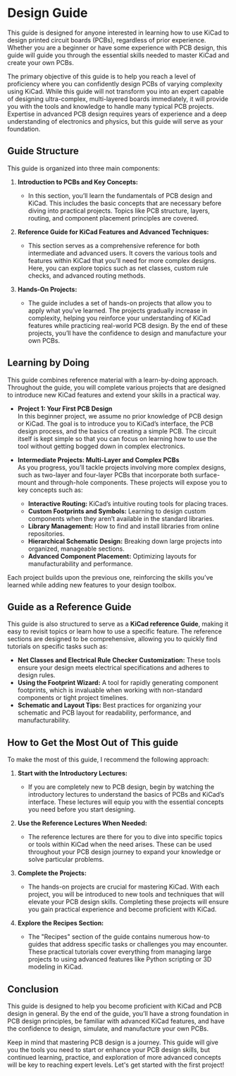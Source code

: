 
# Design Guide 

This guide is designed for anyone interested in learning how to use KiCad to design printed circuit boards (PCBs), regardless of prior experience. Whether you are a beginner or have some experience with PCB design, this guide will guide you through the essential skills needed to master KiCad and create your own PCBs.

The primary objective of this guide is to help you reach a level of proficiency where you can confidently design PCBs of varying complexity using KiCad. While this guide will not transform you into an expert capable of designing ultra-complex, multi-layered boards immediately, it will provide you with the tools and knowledge to handle many typical PCB projects. Expertise in advanced PCB design requires years of experience and a deep understanding of electronics and physics, but this guide will serve as your foundation.

## Guide Structure

This guide is organized into three main components:

1. **Introduction to PCBs and Key Concepts:**
   - In this section, you’ll learn the fundamentals of PCB design and KiCad. This includes the basic concepts that are necessary before diving into practical projects. Topics like PCB structure, layers, routing, and component placement principles are covered.
   
2. **Reference Guide for KiCad Features and Advanced Techniques:**
   - This section serves as a comprehensive reference for both intermediate and advanced users. It covers the various tools and features within KiCad that you’ll need for more complex designs. Here, you can explore topics such as net classes, custom rule checks, and advanced routing methods.
   
3. **Hands-On Projects:**
   - The guide includes a set of hands-on projects that allow you to apply what you’ve learned. The projects gradually increase in complexity, helping you reinforce your understanding of KiCad features while practicing real-world PCB design. By the end of these projects, you’ll have the confidence to design and manufacture your own PCBs.

## Learning by Doing

This guide combines reference material with a learn-by-doing approach. Throughout the guide, you will complete various projects that are designed to introduce new KiCad features and extend your skills in a practical way.

- **Project 1: Your First PCB Design**  
  In this beginner project, we assume no prior knowledge of PCB design or KiCad. The goal is to introduce you to KiCad’s interface, the PCB design process, and the basics of creating a simple PCB. The circuit itself is kept simple so that you can focus on learning how to use the tool without getting bogged down in complex electronics.

- **Intermediate Projects: Multi-Layer and Complex PCBs**  
  As you progress, you’ll tackle projects involving more complex designs, such as two-layer and four-layer PCBs that incorporate both surface-mount and through-hole components. These projects will expose you to key concepts such as:
  - **Interactive Routing:** KiCad’s intuitive routing tools for placing traces.
  - **Custom Footprints and Symbols:** Learning to design custom components when they aren’t available in the standard libraries.
  - **Library Management:** How to find and install libraries from online repositories.
  - **Hierarchical Schematic Design:** Breaking down large projects into organized, manageable sections.
  - **Advanced Component Placement:** Optimizing layouts for manufacturability and performance.

Each project builds upon the previous one, reinforcing the skills you’ve learned while adding new features to your design toolbox.

## Guide as a Reference Guide

This guide is also structured to serve as a **KiCad reference Guide**, making it easy to revisit topics or learn how to use a specific feature. The reference sections are designed to be comprehensive, allowing you to quickly find tutorials on specific tasks such as:

- **Net Classes and Electrical Rule Checker Customization:** These tools ensure your design meets electrical specifications and adheres to design rules.
- **Using the Footprint Wizard:** A tool for rapidly generating component footprints, which is invaluable when working with non-standard components or tight project timelines.
- **Schematic and Layout Tips:** Best practices for organizing your schematic and PCB layout for readability, performance, and manufacturability.

## How to Get the Most Out of This guide

To make the most of this guide, I recommend the following approach:

1. **Start with the Introductory Lectures:**
   - If you are completely new to PCB design, begin by watching the introductory lectures to understand the basics of PCBs and KiCad’s interface. These lectures will equip you with the essential concepts you need before you start designing.

2. **Use the Reference Lectures When Needed:**
   - The reference lectures are there for you to dive into specific topics or tools within KiCad when the need arises. These can be used throughout your PCB design journey to expand your knowledge or solve particular problems.

3. **Complete the Projects:**
   - The hands-on projects are crucial for mastering KiCad. With each project, you will be introduced to new tools and techniques that will elevate your PCB design skills. Completing these projects will ensure you gain practical experience and become proficient with KiCad.

4. **Explore the Recipes Section:**
   - The "Recipes" section of the guide contains numerous how-to guides that address specific tasks or challenges you may encounter. These practical tutorials cover everything from managing large projects to using advanced features like Python scripting or 3D modeling in KiCad.

## Conclusion

This guide is designed to help you become proficient with KiCad and PCB design in general. By the end of the guide, you’ll have a strong foundation in PCB design principles, be familiar with advanced KiCad features, and have the confidence to design, simulate, and manufacture your own PCBs.

Keep in mind that mastering PCB design is a journey. This guide will give you the tools you need to start or enhance your PCB design skills, but continued learning, practice, and exploration of more advanced concepts will be key to reaching expert levels. Let's get started with the first project!